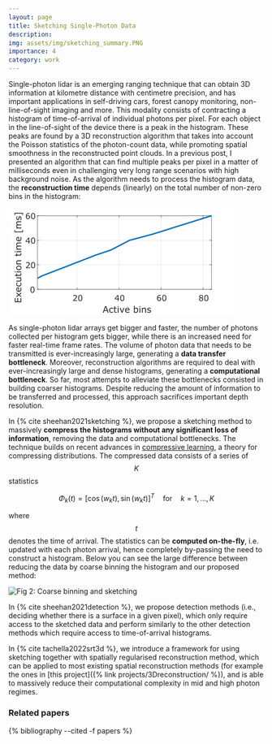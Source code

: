 ```yaml
---
layout: page
title: Sketching Single-Photon Data
description: 
img: assets/img/sketching_summary.PNG
importance: 4
category: work
---
```


Single-photon lidar is an emerging ranging technique that can obtain 3D information at kilometre distance with centimetre precision, and has important applications in self-driving cars, forest canopy monitoring, non-line-of-sight imaging and more. This modality consists of contracting a histogram of time-of-arrival of individual photons per pixel. For each object in the line-of-sight of the device there is a peak in the histogram. These peaks are found by a 3D reconstruction algorithm that takes into account the Poisson statistics of the photon-count data, while promoting spatial smoothness in the reconstructed point clouds. In a previous post, I presented an algorithm that can find multiple peaks per pixel in a matter of milliseconds even in challenging very long range scenarios with high background noise. As the algorithm needs to process the histogram data, the <strong>reconstruction time</strong> depends (linearly) on the total number of non-zero bins in the histogram:


![Fig. 1: Execution time of a 3D reconstruction algorithm as a function the number of non-zero bins in the collected time-of-arrival histograms](/assets/img/timing_bins.png)

As single-photon lidar arrays get bigger and faster, the number of photons collected per histogram gets bigger, while there is an increased need for faster real-time frame rates. The volume of photon data that needs to be transmitted is ever-increasingly large, generating a <strong>data transfer bottleneck</strong>. Moreover, reconstruction algorithms are required to deal with ever-increasingly large and dense histograms, generating a <strong>computational bottleneck</strong>. So far, most attempts to alleviate these bottlenecks consisted in building coarser histograms. Despite reducing the amount of information to be transferred and processed, this approach sacrifices important depth resolution.


In {% cite sheehan2021sketching %}, we propose a sketching method to massively <strong>compress the histograms without any significant loss of information</strong>, removing the data and computational bottlenecks. The technique builds on recent advances in <a href="https://arxiv.org/abs/1706.07180">compressive learning</a>, a theory for compressing distributions. The compressed data consists of a series of $$K$$ statistics 



$$\Phi_k(t) = [\cos(w_k t),  \sin(w_kt)]^{T} \quad \text{for} \quad k=1, \dots, K$$


where $$t$$ denotes the time of arrival. The statistics can be <strong>computed on-the-fly</strong>, i.e. updated with each photon arrival, hence completely by-passing the need to construct a histogram. Below you can see the large difference between reducing the data by coarse binning the histogram and our proposed method:

![Fig 2: Coarse binning and sketching](/assets/img/sheehan2021sketching2.gif)

In {% cite sheehan2021detection %}, we propose detection methods (i.e., deciding whether there is a surface in a given pixel), which only require access to the sketched data and perform similarly to the other detection methods which require access to time-of-arrival histograms.

In {% cite tachella2022srt3d %}, we introduce a framework for using sketching together with spatially regularised reconstruction method, which can be applied to most existing spatial reconstruction methods (for example the ones in [this project]({% link projects/3Dreconstruction/ %}), and is able to massively reduce their computational complexity in mid and high photon regimes.


### Related papers
<div class="publications">
{% bibliography --cited -f papers %}
</div>